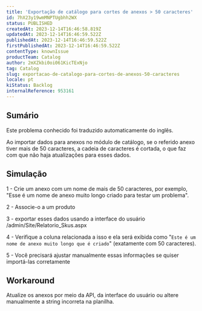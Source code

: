 ```yaml
---
title: 'Exportação de catálogo para cortes de anexos > 50 caracteres'
id: 7hX23y19wmMNPTUgbhh2WX
status: PUBLISHED
createdAt: 2023-12-14T16:46:58.819Z
updatedAt: 2023-12-14T16:46:59.522Z
publishedAt: 2023-12-14T16:46:59.522Z
firstPublishedAt: 2023-12-14T16:46:59.522Z
contentType: knownIssue
productTeam: Catalog
author: 2mXZkbi0oi061KicTExNjo
tag: Catalog
slug: exportacao-de-catalogo-para-cortes-de-anexos-50-caracteres
locale: pt
kiStatus: Backlog
internalReference: 953161
---
```


## Sumário

<div class="alert alert-info">
  <p>Este problema conhecido foi traduzido automaticamente do inglês.</p>
</div>


Ao importar dados para anexos no módulo de catálogo, se o referido anexo tiver mais de 50 caracteres, a cadeia de caracteres é cortada, o que faz com que não haja atualizações para esses dados.

## Simulação


1 - Crie um anexo com um nome de mais de 50 caracteres, por exemplo, "Esse é um nome de anexo muito longo criado para testar um problema".

2 - Associe-o a um produto

3 - exportar esses dados usando a interface do usuário /admin/Site/Relatorio_Skus.aspx

4 - Verifique a coluna relacionada a isso e ela será exibida como "`Este é um nome de anexo muito longo que é criado`" (exatamente com 50 caracteres).

5 - Você precisará ajustar manualmente essas informações se quiser importá-las corretamente



## Workaround


Atualize os anexos por meio da API, da interface do usuário ou altere manualmente a string incorreta na planilha.





